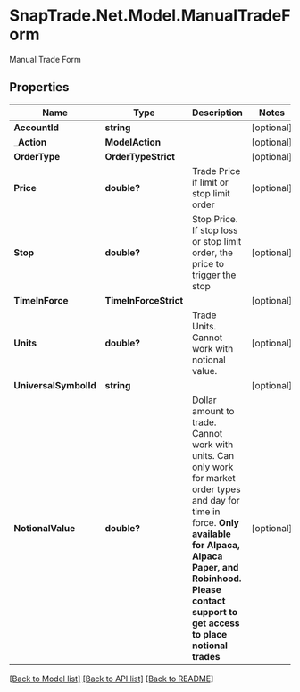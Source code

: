 # SnapTrade.Net.Model.ManualTradeForm
Manual Trade Form

## Properties

Name | Type | Description | Notes
------------ | ------------- | ------------- | -------------
**AccountId** | **string** |  | [optional] 
**_Action** | **ModelAction** |  | [optional] 
**OrderType** | **OrderTypeStrict** |  | [optional] 
**Price** | **double?** | Trade Price if limit or stop limit order | [optional] 
**Stop** | **double?** | Stop Price. If stop loss or stop limit order, the price to trigger the stop | [optional] 
**TimeInForce** | **TimeInForceStrict** |  | [optional] 
**Units** | **double?** | Trade Units. Cannot work with notional value. | [optional] 
**UniversalSymbolId** | **string** |  | [optional] 
**NotionalValue** | **double?** | Dollar amount to trade. Cannot work with units. Can only work for market order types and day for time in force. **Only available for Alpaca, Alpaca Paper, and Robinhood. Please contact support to get access to place notional trades** | [optional] 

[[Back to Model list]](../README.md#documentation-for-models) [[Back to API list]](../README.md#documentation-for-api-endpoints) [[Back to README]](../README.md)

